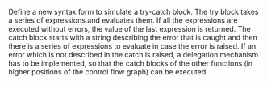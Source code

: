Define a new syntax form to simulate a try-catch block.
The try block takes a series of expressions and evaluates them. If all the expressions are executed without errors,
the value of the last expression is returned.
The catch block starts with a string describing the error that is caught and then there is a series of expressions to
evaluate in case the error is raised.
If an error which is not described in the catch is raised, a delegation mechanism has to be implemented, so that
the catch blocks of the other functions (in higher positions of the control flow graph) can be executed.